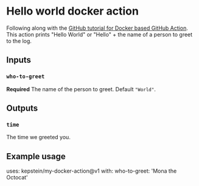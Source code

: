 # Hello world docker action

Following along with the [GitHub tutorial for Docker based GitHub Action](https://help.github.com/en/actions/building-actions/creating-a-docker-container-action). This action prints "Hello World" or "Hello" + the name of a person to greet to the log.

## Inputs

### `who-to-greet`

**Required** The name of the person to greet. Default `"World"`.

## Outputs

### `time`

The time we greeted you.

## Example usage

uses: kepstein/my-docker-action@v1
with:
  who-to-greet: 'Mona the Octocat'
